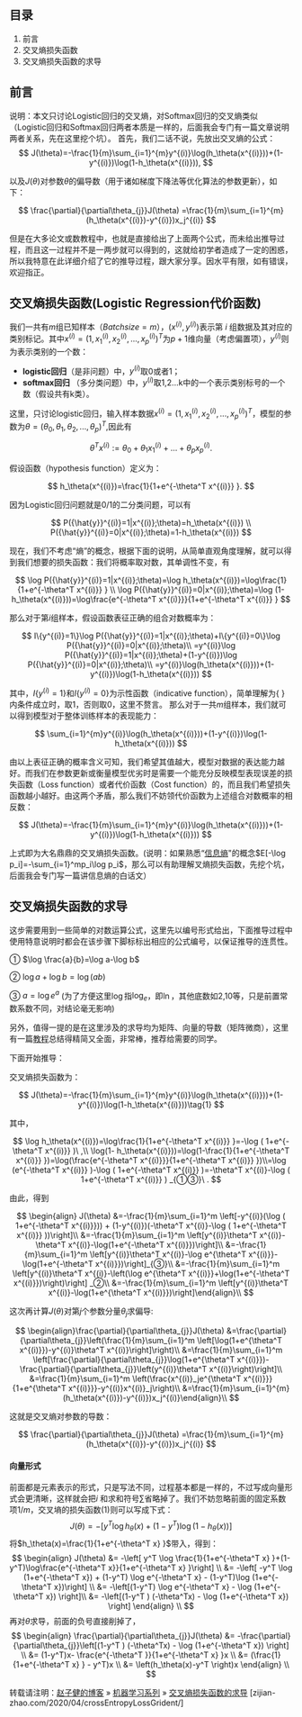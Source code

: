 ## 目录


  1. 前言
  2. 交叉熵损失函数
  3. 交叉熵损失函数的求导

## 前言
说明：本文只讨论Logistic回归的交叉熵，对Softmax回归的交叉熵类似（Logistic回归和Softmax回归两者本质是一样的，后面我会专门有一篇文章说明两者关系，先在这里挖个坑）。
首先，我们二话不说，先放出交叉熵的公式：
$$
J(\theta)=-\frac{1}{m}\sum_{i=1}^{m}y^{(i)}\log(h_\theta(x^{(i)}))+(1-y^{(i)})\log(1-h_\theta(x^{(i)})),
$$

以及$J(\theta)$对参数$\theta$的偏导数（用于诸如梯度下降法等优化算法的参数更新），如下：

$$
\frac{\partial}{\partial\theta_{j}}J(\theta) =\frac{1}{m}\sum_{i=1}^{m}(h_\theta(x^{(i)})-y^{(i)})x_j^{(i)}
$$

但是在大多论文或数教程中，也就是直接给出了上面两个公式，而未给出推导过程，而且这一过程并不是一两步就可以得到的，这就给初学者造成了一定的困惑，所以我特意在此详细介绍了它的推导过程，跟大家分享。因水平有限，如有错误，欢迎指正。

## 交叉熵损失函数(Logistic Regression代价函数)
我们一共有$m$组已知样本（$Batch size = m$），$(x^{(i)},y^{(i)})$表示第 $i$ 组数据及其对应的类别标记。其中$x^{(i)}=(1,x^{(i)}_1,x^{(i)}_2,...,x^{(i)}_p)^T$为$p+1$维向量（考虑偏置项），$y^{(i)}$则为表示类别的一个数：

- **logistic回归**（是非问题）中，$y^{(i)}$取0或者1；
- **softmax回归** （多分类问题）中，$y^{(i)}$取1,2...k中的一个表示类别标号的一个数（假设共有k类）。

这里，只讨论logistic回归，输入样本数据$x^{(i)}=(1,x^{(i)}_1,x^{(i)}_2,...,x^{(i)}_p)^T$，模型的参数为$\theta=(\theta_0,\theta_1,\theta_2,...,\theta_p)^T$,因此有

$$
\theta^T x^{(i)}:=\theta_0+\theta_1 x^{(i)}_1+\dots+\theta_p x^{(i)}_p.
$$

假设函数（hypothesis function）定义为：

$$
h_\theta(x^{(i)})=\frac{1}{1+e^{-\theta^T x^{(i)}} }.
$$

因为Logistic回归问题就是0/1的二分类问题，可以有

$$
P({\hat{y}}^{(i)}=1|x^{(i)};\theta)=h_\theta(x^{(i)}) \\
P({\hat{y}}^{(i)}=0|x^{(i)};\theta)=1-h_\theta(x^{(i)})
$$

现在，我们不考虑“熵”的概念，根据下面的说明，从简单直观角度理解，就可以得到我们想要的损失函数：我们将概率取对数，其单调性不变，有

$$
\log P({\hat{y}}^{(i)}=1|x^{(i)};\theta)=\log h_\theta(x^{(i)})=\log\frac{1}{1+e^{-\theta^T x^{(i)}} } \\
\log P({\hat{y}}^{(i)}=0|x^{(i)};\theta)=\log (1-h_\theta(x^{(i)}))=\log\frac{e^{-\theta^T x^{(i)}}}{1+e^{-\theta^T x^{(i)}} }
$$

那么对于第$i$组样本，假设函数表征正确的组合对数概率为：

$$
I\{y^{(i)}=1\}\log P({\hat{y}}^{(i)}=1|x^{(i)};\theta)+I\{y^{(i)}=0\}\log P({\hat{y}}^{(i)}=0|x^{(i)};\theta)\\
=y^{(i)}\log P({\hat{y}}^{(i)}=1|x^{(i)};\theta)+(1-y^{(i)})\log P({\hat{y}}^{(i)}=0|x^{(i)};\theta)\\
=y^{(i)}\log(h_\theta(x^{(i)}))+(1-y^{(i)})\log(1-h_\theta(x^{(i)}))
$$

其中，$I\{y^{(i)}=1\}$和$I\{y^{(i)}=0\}$为示性函数（indicative function），简单理解为{ }内条件成立时，取1，否则取0，这里不赘言。
那么对于一共$m$组样本，我们就可以得到模型对于整体训练样本的表现能力：

$$
\sum_{i=1}^{m}y^{(i)}\log(h_\theta(x^{(i)}))+(1-y^{(i)})\log(1-h_\theta(x^{(i)}))
$$

由以上表征正确的概率含义可知，我们希望其值越大，模型对数据的表达能力越好。而我们在参数更新或衡量模型优劣时是需要一个能充分反映模型表现误差的损失函数（Loss function）或者代价函数（Cost function）的，而且我们希望损失函数越小越好。由这两个矛盾，那么我们不妨领代价函数为上述组合对数概率的相反数：

$$
J(\theta)=-\frac{1}{m}\sum_{i=1}^{m}y^{(i)}\log(h_\theta(x^{(i)}))+(1-y^{(i)})\log(1-h_\theta(x^{(i)}))
$$

上式即为大名鼎鼎的交叉熵损失函数。(说明：如果熟悉“[信息熵](http://baike.baidu.com/link?url=1EWQyRQiLUpu50as-PrfzIv-7e_ZP9jk4stpTbK_AKAfz05mKQaH9EQWz_trCW8pJcLXqTklUXLBvHKj2Q0J1K)"的概念$E[-\log p_i]=-\sum_{i=1}^mp_i\log p_i$，那么可以有助理解叉熵损失函数，先挖个坑，后面我会专门写一篇讲信息熵的白话文）

## 交叉熵损失函数的求导
这步需要用到一些简单的对数运算公式，这里先以编号形式给出，下面推导过程中使用特意说明时都会在该步骤下脚标标出相应的公式编号，以保证推导的连贯性。

① $\log \frac{a}{b}=\log a-\log b$

② $\log a+\log b=\log (ab)$

③ $a=\log e^a$   (为了方便这里$\log$指$\log_e$，即$\ln$，其他底数如2,10等，只是前置常数系数不同，对结论毫无影响)

另外，值得一提的是在这里涉及的求导均为矩阵、向量的导数（矩阵微商），这里有一篇[教程](http://download.csdn.net/detail/jasonzzj/9585291)总结得精简又全面，非常棒，推荐给需要的同学。

下面开始推导：

交叉熵损失函数为：

$$
J(\theta)=-\frac{1}{m}\sum_{i=1}^{m}y^{(i)}\log(h_\theta(x^{(i)}))+(1-y^{(i)})\log(1-h_\theta(x^{(i)}))\tag{1}
$$

其中，

$$
\log h_\theta(x^{(i)})=\log\frac{1}{1+e^{-\theta^T x^{(i)}} }=-\log ( 1+e^{-\theta^T x^{(i)}} )\ ,\\ \log(1- h_\theta(x^{(i)}))=\log(1-\frac{1}{1+e^{-\theta^T x^{(i)}} })=\log(\frac{e^{-\theta^T x^{(i)}}}{1+e^{-\theta^T x^{(i)}} })\\=\log (e^{-\theta^T x^{(i)}} )-\log ( 1+e^{-\theta^T x^{(i)}} )=-\theta^T x^{(i)}-\log ( 1+e^{-\theta^T x^{(i)}} ) _{①③}\ .
$$

由此，得到

$$
\begin{align} J(\theta) &=-\frac{1}{m}\sum_{i=1}^m \left[-y^{(i)}(\log ( 1+e^{-\theta^T x^{(i)}})) + (1-y^{(i)})(-\theta^T x^{(i)}-\log ( 1+e^{-\theta^T x^{(i)}} ))\right]\\
&=-\frac{1}{m}\sum_{i=1}^m \left[y^{(i)}\theta^T x^{(i)}-\theta^T x^{(i)}-\log(1+e^{-\theta^T x^{(i)}})\right]\\
&=-\frac{1}{m}\sum_{i=1}^m \left[y^{(i)}\theta^T x^{(i)}-\log e^{\theta^T x^{(i)}}-\log(1+e^{-\theta^T x^{(i)}})\right]_{③}\\
&=-\frac{1}{m}\sum_{i=1}^m \left[y^{(i)}\theta^T x^{(i)}-\left(\log e^{\theta^T x^{(i)}}+\log(1+e^{-\theta^T x^{(i)}})\right)\right] _②\\
&=-\frac{1}{m}\sum_{i=1}^m \left[y^{(i)}\theta^T x^{(i)}-\log(1+e^{\theta^T x^{(i)}})\right]\end{align}\\
$$

这次再计算$J(\theta)$对第$j$个参数分量$\theta_j$求偏导:

$$
\begin{align}\frac{\partial}{\partial\theta_{j}}J(\theta) &=\frac{\partial}{\partial\theta_{j}}\left(\frac{1}{m}\sum_{i=1}^m \left[\log(1+e^{\theta^T x^{(i)}})-y^{(i)}\theta^T x^{(i)}\right]\right)\\
&=\frac{1}{m}\sum_{i=1}^m \left[\frac{\partial}{\partial\theta_{j}}\log(1+e^{\theta^T x^{(i)}})-\frac{\partial}{\partial\theta_{j}}\left(y^{(i)}\theta^T x^{(i)}\right)\right]\\
&=\frac{1}{m}\sum_{i=1}^m \left(\frac{x^{(i)}_je^{\theta^T x^{(i)}}}{1+e^{\theta^T x^{(i)}}}-y^{(i)}x^{(i)}_j\right)\\
&=\frac{1}{m}\sum_{i=1}^{m}(h_\theta(x^{(i)})-y^{(i)})x_j^{(i)}\end{align}\\
$$

这就是交叉熵对参数的导数：

$$
\frac{\partial}{\partial\theta_{j}}J(\theta) =\frac{1}{m}\sum_{i=1}^{m}(h_\theta(x^{(i)})-y^{(i)})x_j^{(i)}
$$

#### 向量形式

前面都是元素表示的形式，只是写法不同，过程基本都是一样的，不过写成向量形式会更清晰，这样就会把$i$ 和求和符号$\sum$省略掉了。我们不妨忽略前面的固定系数项$1/m$，交叉墒的损失函数(1)则可以写成下式：
$$
J(\theta) = -\left[ y^T \log h_\theta(x)+(1-y^T)\log(1-h_\theta(x))\right]\tag{2}
$$
将$h_\theta(x)=\frac{1}{1+e^{-\theta^T x} }$带入，得到：
$$
\begin{align} J(\theta) &= -\left[ y^T \log \frac{1}{1+e^{-\theta^T x} }+(1-y^T)\log\frac{e^{-\theta^T x}}{1+e^{-\theta^T x} }\right] \\
&= -\left[ -y^T \log (1+e^{-\theta^T x}) + (1-y^T) \log e^{-\theta^T x} - (1-y^T)\log (1+e^{-\theta^T x})\right] \\
&= -\left[(1-y^T) \log e^{-\theta^T x} - \log (1+e^{-\theta^T x}) \right]\\
&= -\left[(1-y^T ) (-\theta^Tx) - \log (1+e^{-\theta^T x}) \right] \end{align} \\
$$
再对$\theta$求导，前面的负号直接削掉了，
$$
\begin{align} \frac{\partial}{\partial\theta_{j}}J(\theta) &= -\frac{\partial}{\partial\theta_{j}}\left[(1-y^T ) (-\theta^Tx) - \log (1+e^{-\theta^T x}) \right] \\
&= (1-y^T)x- \frac{e^{-\theta^T }}{1+e^{-\theta^T x} }x \\
&= (\frac{1}{1+e^{-\theta^T x} } - y^T)x \\
&= \left(h_\theta(x)-y^T \right)x \end{align} \\
$$


转载请注明：[赵子健的博客](zijian-zhao.com) » [机器学习系列](https://zijian-zhao.com/tags/#机器学习-ref) » [交叉熵损失函数的求导](zijian-zhao.com/2020/04/crossEntropyLossGrident/) [zijian-zhao.com/2020/04/crossEntropyLossGrident/]

